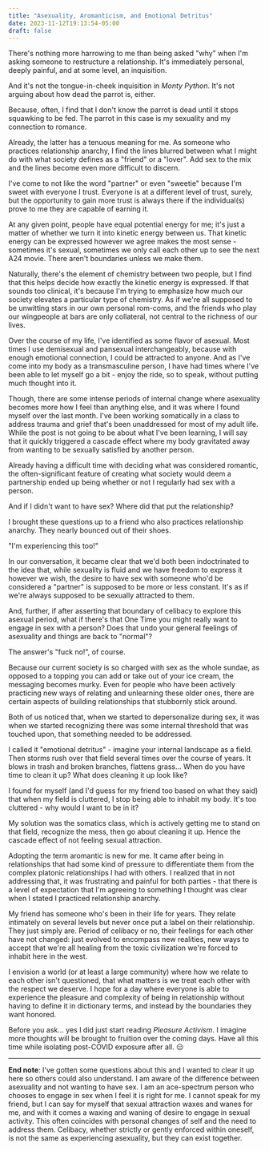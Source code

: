 ```yaml
---
title: "Asexuality, Aromanticism, and Emotional Detritus"
date: 2023-11-12T19:13:54-05:00
draft: false
---
```


There's nothing more harrowing to me than being asked "why" when I'm asking
someone to restructure a relationship. It's immediately personal, deeply
painful, and at some level, an inquisition.

And it's not the tongue-in-cheek inquisition in _Monty Python_. It's not arguing
about how dead the parrot is, either.

Because, often, I find that I don't know the parrot is dead until it stops
squawking to be fed. The parrot in this case is my sexuality and my connection
to romance.

Already, the latter has a tenuous meaning for me. As someone who practices
relationship anarchy, I find the lines blurred between what I might do with what
society defines as a "friend" or a "lover". Add sex to the mix and the lines
become even more difficult to discern. 

I've come to not like the word "partner" or even "sweetie" because I'm sweet
with everyone I trust. Everyone is at a different level of trust, surely, but
the opportunity to gain more trust is always there if the individual(s) prove to
me they are capable of earning it. 

At any given point, people have equal potential energy for me; it's just a
matter of whether we turn it into kinetic energy between us. That kinetic energy
can be expressed however we agree makes the most sense - sometimes it's sexual,
sometimes we only call each other up to see the next A24 movie. There aren't
boundaries unless we make them.

Naturally, there's the element of chemistry between two people, but I find that
this helps decide how exactly the kinetic energy is expressed. If that sounds
too clinical, it's because I'm trying to emphasize how much our society elevates
a particular type of chemistry. As if we're all supposed to be unwitting stars
in our own personal rom-coms, and the friends who play our wingpeople at bars
are only collateral, not central to the richness of our lives.

Over the course of my life, I've identified as some flavor of asexual. Most
times I use demisexual and pansexual interchangeably, because with enough
emotional connection, I could be attracted to anyone. And as I've come into my
body as a transmasculine person, I have had times where I've been able to let
myself go a bit - enjoy the ride, so to speak, without putting much thought into
it.

Though, there are some intense periods of internal change where asexuality
becomes more how I feel than anything else, and it was where I found myself over
the last month. I've been working somatically in a class to address trauma and
grief that's been unaddressed for most of my adult life. While the post is not
going to be about what I've been learning, I will say that it quickly triggered
a cascade effect where my body gravitated away from wanting to be sexually
satisfied by another person.

Already having a difficult time with deciding what was considered romantic, the
often-significant feature of creating what society would deem a partnership
ended up being whether or not I regularly had sex with a person.

And if I didn't want to have sex? Where did that put the relationship?

I brought these questions up to a friend who also practices relationship
anarchy. They nearly bounced out of their shoes.

"I'm experiencing this too!"

In our conversation, it became clear that we'd both been indoctrinated to the
idea that, while sexuality is fluid and we have freedom to express it however we
wish, the desire to have sex with someone who'd be considered a "partner" is
supposed to be more or less constant. It's as if we're always supposed to be
sexually attracted to them.

And, further, if after asserting that boundary of celibacy to explore this
asexual period, what if there's that One Time you might really want to engage in
sex with a person? Does that undo your general feelings of asexuality and things
are back to "normal"? 

The answer's "fuck no!", of course.

Because our current society is so charged with sex as the whole sundae, as
opposed to a topping you can add or take out of your ice cream, the messaging
becomes murky. Even for people who have been actively practicing new ways of
relating and unlearning these older ones, there are certain aspects of building
relationships that stubbornly stick around.

Both of us noticed that, when we started to depersonalize during sex, it was
when we started recognizing there was some internal threshold that was touched
upon, that something needed to be addressed. 

I called it "emotional detritus" - imagine your internal landscape as a field.
Then storms rush over that field several times over the course of years. It
blows in trash and broken branches, flattens grass... When do you have time to
clean it up? What does cleaning it up look like?

I found for myself (and I'd guess for my friend too based on what they said)
that when my field is cluttered, I stop being able to inhabit my body. It's too
cluttered - why would I want to be in it?

My solution was the somatics class, which is actively getting me to stand on
that field, recognize the mess, then go about cleaning it up. Hence the cascade
effect of not feeling sexual attraction.

Adopting the term aromantic is new for me. It came after being in relationships
that had some kind of pressure to differentiate them from the complex platonic
relationships I had with others. I realized that in not addressing that, it was
frustrating and painful for both parties - that there is a level of expectation
that I'm agreeing to something I thought was clear when I stated I practiced
relationship anarchy.

My friend has someone who's been in their life for years. They relate intimately
on several levels but never once put a label on their relationship. They just
simply are. Period of celibacy or no, their feelings for each other have not
changed: just evolved to encompass new realities, new ways to accept that we're
all healing from the toxic civilization we're forced to inhabit here in the
west.

I envision a world (or at least a large community) where how we relate to each
other isn't questioned, that what matters is we treat each other with the
respect we deserve. I hope for a day where everyone is able to experience the
pleasure and complexity of being in relationship without having to define it in
dictionary terms, and instead by the boundaries they want honored.

Before you ask... yes I did just start reading _Pleasure Activism_. I imagine
more thoughts will be brought to fruition over the coming days. Have all this
time while isolating post-COVID exposure after all. 😑️

---

**End note**: I've gotten some questions about this and I wanted to clear it up
here so others could also understand. I am aware of the difference between
asexuality and not wanting to have sex. I am an ace-spectrum person who chooses
to engage in sex when I feel it is right for me. I cannot speak for my friend,
but I can say for myself that sexual attraction waxes and wanes for me, and with
it comes a waxing and waning of desire to engage in sexual activity. This often
coincides with personal changes of self and the need to address them. Celibacy,
whether strictly or gently enforced within oneself, is not the same as
experiencing asexuality, but they can exist together.
